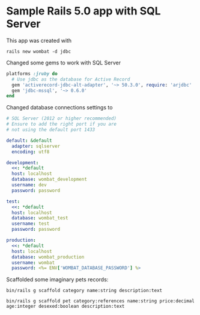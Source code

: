 # Sample Rails 5.0 app with SQL Server

This app was created with


```
rails new wombat -d jdbc
```

Changed some gems to work with SQL Server

```ruby
platforms :jruby do
  # Use jdbc as the database for Active Record
  gem 'activerecord-jdbc-alt-adapter', '~> 50.3.0', require: 'arjdbc'
  gem 'jdbc-mssql', '~> 0.6.0'
end
```

Changed database connections settings to


```yml
# SQL Server (2012 or higher recommended)
# Ensure to add the right port if you are
# not using the default port 1433

default: &default
  adapter: sqlserver
  encoding: utf8

development:
  <<: *default
  host: localhost
  database: wombat_development
  username: dev
  password: password

test:
  <<: *default
  host: localhost
  database: wombat_test
  username: test
  password: password

production:
  <<: *default
  host: localhost
  database: wombat_production
  username: wombat
  password: <%= ENV['WOMBAT_DATABASE_PASSWORD'] %>
```


Scaffolded some imaginary pets records:


```
bin/rails g scaffold category name:string description:text
```


```
bin/rails g scaffold pet category:references name:string price:decimal age:integer desexed:boolean description:text
```
